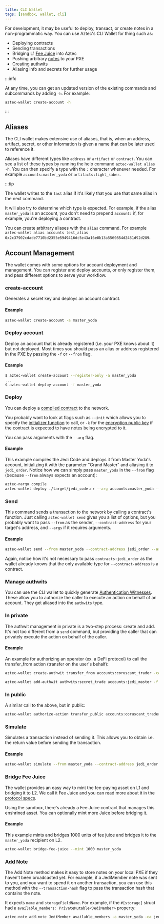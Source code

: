 ```yaml
---
title: CLI Wallet
tags: [sandbox, wallet, cli]
---
```


For development, it may be useful to deploy, transact, or create notes in a non-programmatic way. You can use Aztec's CLI Wallet for thing such as:

- Deploying contracts
- Sending transactions
- Bridging L1 [Fee Juice](../../../protocol-specs/gas-and-fees/fee-juice.md) into Aztec
- Pushing arbitrary [notes](../../../guides/developer_guides/smart_contracts/writing_contracts/notes/index.md) to your PXE
- Creating [authwits](../../../guides/developer_guides/smart_contracts/writing_contracts/authwit.md)
- Aliasing info and secrets for further usage

:::info

At any time, you can get an updated version of the existing commands and subcommands by adding `-h`. For example:

```bash
aztec-wallet create-account -h
```

:::

## Aliases

The CLI wallet makes extensive use of aliases, that is, when an address, artifact, secret, or other information is given a name that can be later used to reference it.

Aliases have different types like `address` or `artifact` or `contract`. You can see a list of these types by running the help command `aztec-wallet alias -h`. You can then specify a type with the `:` character whenever needed. For example `accounts:master_yoda` or `artifacts:light_saber`.

:::tip

The wallet writes to the `last` alias if it's likely that you use that same alias in the next command.

It will also try to determine which type is expected. For example, if the alias `master_yoda` is an account, you don't need to prepend `account:` if, for example, you're deploying a contract.

You can create arbitrary aliases with the `alias` command. For example `aztec-wallet alias accounts test_alias 0x2c37902cdade7710bd2355e5949416dc5e43a16e0b13a5560854d2451d92d289`.


## Account Management

The wallet comes with some options for account deployment and management. You can register and deploy accounts, or only register them, and pass different options to serve your workflow.

### create-account

Generates a secret key and deploys an account contract.

#### Example

```bash
aztec-wallet create-account -a master_yoda
```

### Deploy account

Deploy an account that is already registered (i.e. your PXE knows about it) but not deployed. Most times you should pass an alias or address registered in the PXE by passing the `-f` or `--from` flag.

#### Example

```bash
$ aztec-wallet create-account --register-only -a master_yoda
...
$ aztec-wallet deploy-account -f master_yoda
```

### Deploy

You can deploy a [compiled contract](../../../guides/developer_guides/smart_contracts/how_to_compile_contract.md) to the network.

You probably want to look at flags such as `--init` which allows you to specify the [initializer function](../../../guides/developer_guides/smart_contracts/writing_contracts/initializers.md) to call, or `-k` for the [encryption public key](../../../aztec/concepts/accounts/keys.md#incoming-viewing-keys) if the contract is expected to have notes being encrypted to it.

You can pass arguments with the `--arg` flag.

#### Example

This example compiles the Jedi Code and deploys it from Master Yoda's account, initializing it with the parameter "Grand Master" and aliasing it to `jedi_order`. Notice how we can simply pass `master_yoda` in the `--from` flag (because `--from` always expects an account):

```bash
aztec-nargo compile
aztec-wallet deploy ./target/jedi_code.nr --arg accounts:master_yoda --from master_yoda --alias jedi_order
```

### Send

This command sends a transaction to the network by calling a contract's function. Just calling `aztec-wallet send` gives you a list of options, but you probably want to pass `--from` as the sender, `--contract-address` for your target's address, and `--args` if it requires arguments.

#### Example

```bash
aztec-wallet send --from master_yoda --contract-address jedi_order --args "luke skywalker" train_jedi
```

Again, notice how it's not necessary to pass `contracts:jedi_order` as the wallet already knows that the only available type for `--contract-address` is a contract.

### Manage authwits

You can use the CLI wallet to quickly generate [Authentication Witnesses](../../../guides/developer_guides/smart_contracts/writing_contracts/authwit.md). These allow you to authorize the caller to execute an action on behalf of an account. They get aliased into the `authwits` type.

### In private

The authwit management in private is a two-step process: create and add. It's not too different from a `send` command, but providing the caller that can privately execute the action on behalf of the caller.

#### Example

An example for authorizing an operator (ex. a DeFi protocol) to call the transfer_from action (transfer on the user's behalf):

```bash
aztec-wallet create-authwit transfer_from accounts:coruscant_trader -ca contracts:token --args accounts:jedi_master accounts:coruscant_trader 20 secrets:auth_nonce -f accounts:jedi_master -a secret_trade

aztec-wallet add-authwit authwits:secret_trade accounts:jedi_master -f accounts:coruscant_trader
```

### In public

A similar call to the above, but in public:

```bash
aztec-wallet authorize-action transfer_public accounts:coruscant_trader -ca contracts:token --args accounts:jedi_master accounts:coruscant_trader 20 secrets:auth_nonce -f accounts:jedi_master
```

### Simulate

Simulates a transaction instead of sending it. This allows you to obtain i.e. the return value before sending the transaction.

#### Example

```bash
aztec-wallet simulate --from master_yoda --contract-address jedi_order --args "luke_skywalker" train_jedi
```

### Bridge Fee Juice

The wallet provides an easy way to mint the fee-paying asset on L1 and bridging it to L2. We call it Fee Juice and you can read more about it in the [protocol specs](../../../protocol-specs/gas-and-fees/fee-juice.md).

Using the sandbox, there's already a Fee Juice contract that manages this enshrined asset. You can optionally mint more Juice before bridging it.

#### Example

This example mints and bridges 1000 units of fee juice and bridges it to the `master_yoda` recipient on L2.

```bash
aztec-wallet bridge-fee-juice --mint 1000 master_yoda
```

### Add Note

The Add Note method makes it easy to store notes on your local PXE if they haven't been broadcasted yet. For example, if a JediMember note was sent to you, and you want to spend it on another transaction, you can use this method with the `--transaction-hash` flag to pass the transaction hash that contains the note.

It expects `name` and `storageFieldName`. For example, if the `#[storage]` struct had a `available_members: PrivateMutable<JediMember>` property:

```bash
aztec-note add-note JediMember available_members -a master_yoda -ca jedi_order -h 0x00000
```
